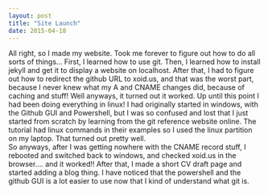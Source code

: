 ```yaml
---
layout: post
title: "Site Launch"
date: 2015-04-18
---
```


All right, so I made my website.  Took me forever to figure out how to do all sorts of things... First, I learned how to use git.  Then, I learned how to install jekyll and get it to display a website on localhost.  After that, I had to figure out how to redirect the github URL to xoid.us, and that was the worst part, because I never knew what my A and CNAME changes did, because of caching and stuff! Well anyways, it turned out it worked.  Up until this point I had been doing everything in linux! I had originally started in windows, with the Github GUI and Powershell, but I was so confused and lost that I just started from scratch by learning from the git reference website online.  The tutorial had linux commands in their examples so I used the linux partition on my laptop.  That turned out pretty well.  
So anyways, after I was getting nowhere with the CNAME record stuff, I rebooted and switched back to windows, and checked xoid.us in the browser.... and it worked!! After that, I made a short CV draft page and started adding a blog thing. I have noticed that the powershell and the github GUI is a lot easier to use now that I kind of understand what git is.
